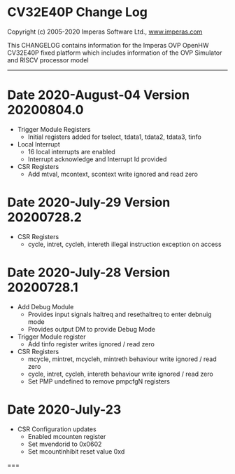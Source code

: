 CV32E40P Change Log
===
Copyright (c) 2005-2020 Imperas Software Ltd., www.imperas.com

This CHANGELOG contains information for the Imperas OVP OpenHW CV32E40P fixed platform which includes information of the OVP Simulator and RISCV processor model

---

Date 2020-August-04
Version 20200804.0
===
- Trigger Module Registers
  - Initial registers added for tselect, tdata1, tdata2, tdata3, tinfo
- Local Interrupt
  - 16 local interrupts are enabled
  - Interrupt acknowledge and Interrupt Id provided
- CSR Registers
  - Add mtval, mcontext, scontext write ignored and read zero

Date 2020-July-29
Version 20200728.2
===
- CSR Registers
   - cycle, intret, cycleh, intereth illegal instruction exception on access


Date 2020-July-28
Version 20200728.1
===

- Add Debug Module
   - Provides input signals haltreq and resethaltreq to enter debnuig mode
   - Provides output DM to provide Debug Mode
- Trigger Module register
   - Add tinfo register writes ignored / read zero
- CSR Registers
   - mcycle, mintret, mcycleh, mintreth behaviour write ignored / read zero
   - cycle, intret, cycleh, intereth  behaviour write ignored / read zero
   - Set PMP undefined to remove pmpcfgN registers

Date 2020-July-23
===

- CSR Configuration updates
  - Enabled mcounten register
  - Set mvendorid to 0x0602
  - Set mcountinhibit reset value 0xd

===